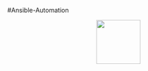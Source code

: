 #Ansible-Automation
<div id="header" align="center">
  <img src="[https://media.giphy.com/media/M9gbBd9nbDrOTu1Mqx/giphy.gif](https://media1.giphy.com/media/sBHB9Y0s0YuVq/giphy.gif?cid=ecf05e47a3ywpp515h70gtrd5w78uptkr4fd376disv1q8gr&ep=v1_gifs_search&rid=giphy.gif&ct=g)https://media1.giphy.com/media/sBHB9Y0s0YuVq/giphy.gif?cid=ecf05e47a3ywpp515h70gtrd5w78uptkr4fd376disv1q8gr&ep=v1_gifs_search&rid=giphy.gif&ct=g" width="100"/>
</div>
